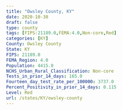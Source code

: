```yaml
---
title: "Owsley County, KY"
date: 2020-10-30
draft: false
type: county
tags: [FIPS:21189.0,FEMA:4.0,Non-core,Red]
categories: [KY]
County: Owsley County
State: KY
FIPS: 21189.0
FEMA_Region: 4.0
Population: 4415.0
NCHS_Urban_Rural_Classification: Non-core
Tests_in_prior_14_days: 165.0
Fourteen_day_test_rate_per_100000: 3737.0
Percent_Positivity_in_prior_14_days: 0.115
Level: Red
url: /states/KY/owsley-county
---
```



